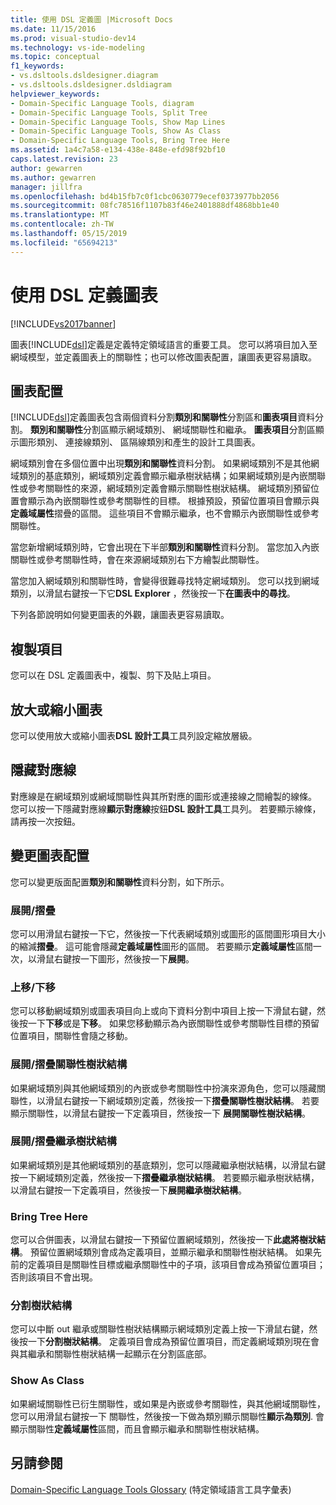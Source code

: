 ```yaml
---
title: 使用 DSL 定義圖 |Microsoft Docs
ms.date: 11/15/2016
ms.prod: visual-studio-dev14
ms.technology: vs-ide-modeling
ms.topic: conceptual
f1_keywords:
- vs.dsltools.dsldesigner.diagram
- vs.dsltools.dsldesigner.dsldiagram
helpviewer_keywords:
- Domain-Specific Language Tools, diagram
- Domain-Specific Language Tools, Split Tree
- Domain-Specific Language Tools, Show Map Lines
- Domain-Specific Language Tools, Show As Class
- Domain-Specific Language Tools, Bring Tree Here
ms.assetid: 1a4c7a58-e134-438e-848e-efd98f92bf10
caps.latest.revision: 23
author: gewarren
ms.author: gewarren
manager: jillfra
ms.openlocfilehash: bd4b15fb7c0f1cbc0630779ecef0373977bb2056
ms.sourcegitcommit: 08fc78516f1107b83f46e2401888df4868bb1e40
ms.translationtype: MT
ms.contentlocale: zh-TW
ms.lasthandoff: 05/15/2019
ms.locfileid: "65694213"
---
```

# <a name="working-with-the-dsl-definition-diagram"></a>使用 DSL 定義圖表
[!INCLUDE[vs2017banner](../includes/vs2017banner.md)]

圖表[!INCLUDE[dsl](../includes/dsl-md.md)]定義是定義特定領域語言的重要工具。 您可以將項目加入至網域模型，並定義圖表上的關聯性；也可以修改圖表配置，讓圖表更容易讀取。  
  
## <a name="the-layout-of-the-diagram"></a>圖表配置  
 [!INCLUDE[dsl](../includes/dsl-md.md)]定義圖表包含兩個資料分割**類別和關聯性**分割區和**圖表項目**資料分割。 **類別和關聯性**分割區顯示網域類別、 網域關聯性和繼承。 **圖表項目**分割區顯示圖形類別、 連接線類別、 區隔線類別和產生的設計工具圖表。  
  
 網域類別會在多個位置中出現**類別和關聯性**資料分割。 如果網域類別不是其他網域類別的基底類別，網域類別定義會顯示繼承樹狀結構；如果網域類別是內嵌關聯性或參考關聯性的來源，網域類別定義會顯示關聯性樹狀結構。 網域類別預留位置會顯示為內嵌關聯性或參考關聯性的目標。 根據預設，預留位置項目會顯示與**定義域屬性**摺疊的區間。 這些項目不會顯示繼承，也不會顯示內嵌關聯性或參考關聯性。  
  
 當您新增網域類別時，它會出現在下半部**類別和關聯性**資料分割。 當您加入內嵌關聯性或參考關聯性時，會在來源網域類別右下方繪製此關聯性。  
  
 當您加入網域類別和關聯性時，會變得很難尋找特定網域類別。 您可以找到網域類別，以滑鼠右鍵按一下它**DSL Explorer** ，然後按一下**在圖表中的尋找**。  
  
 下列各節說明如何變更圖表的外觀，讓圖表更容易讀取。  
  
## <a name="copying-elements"></a>複製項目  
 您可以在 DSL 定義圖表中，複製、剪下及貼上項目。  
  
## <a name="zooming-in-or-out-on-the-diagram"></a>放大或縮小圖表  
 您可以使用放大或縮小圖表**DSL 設計工具**工具列設定縮放層級。  
  
## <a name="hiding-map-lines"></a>隱藏對應線  
 對應線是在網域類別或網域關聯性與其所對應的圖形或連接線之間繪製的線條。 您可以按一下隱藏對應線**顯示對應線**按鈕**DSL 設計工具**工具列。 若要顯示線條，請再按一次按鈕。  
  
## <a name="changing-the-diagram-layout"></a>變更圖表配置  
 您可以變更版面配置**類別和關聯性**資料分割，如下所示。  
  
### <a name="expandcollapse"></a>展開/摺疊  
 您可以用滑鼠右鍵按一下它，然後按一下代表網域類別或圖形的區間圖形項目大小的縮減**摺疊**。 這可能會隱藏**定義域屬性**圖形的區間。 若要顯示**定義域屬性**區間一次，以滑鼠右鍵按一下圖形，然後按一下**展開**。  
  
### <a name="move-updown"></a>上移/下移  
 您可以移動網域類別或圖表項目向上或向下資料分割中項目上按一下滑鼠右鍵，然後按一下**下移**或是**下移**。 如果您移動顯示為內嵌關聯性或參考關聯性目標的預留位置項目，關聯性會隨之移動。  
  
### <a name="expandcollapse-relationships-tree"></a>展開/摺疊關聯性樹狀結構  
 如果網域類別與其他網域類別的內嵌或參考關聯性中扮演來源角色，您可以隱藏關聯性，以滑鼠右鍵按一下網域類別定義，然後按一下**摺疊關聯性樹狀結構**。 若要顯示關聯性，以滑鼠右鍵按一下定義項目，然後按一下 **展開關聯性樹狀結構**。  
  
### <a name="expandcollapse-inheritance-tree"></a>展開/摺疊繼承樹狀結構  
 如果網域類別是其他網域類別的基底類別，您可以隱藏繼承樹狀結構，以滑鼠右鍵按一下網域類別定義，然後按一下**摺疊繼承樹狀結構**。 若要顯示繼承樹狀結構，以滑鼠右鍵按一下定義項目，然後按一下**展開繼承樹狀結構**。  
  
### <a name="bring-tree-here"></a>Bring Tree Here  
 您可以合併圖表，以滑鼠右鍵按一下預留位置網域類別，然後按一下**此處將樹狀結構**。 預留位置網域類別會成為定義項目，並顯示繼承和關聯性樹狀結構。 如果先前的定義項目是關聯性目標或繼承關聯性中的子項，該項目會成為預留位置項目；否則該項目不會出現。  
  
### <a name="split-tree"></a>分割樹狀結構  
 您可以中斷 out 繼承或關聯性樹狀結構顯示網域類別定義上按一下滑鼠右鍵，然後按一下**分割樹狀結構**。 定義項目會成為預留位置項目，而定義網域類別現在會與其繼承和關聯性樹狀結構一起顯示在分割區底部。  
  
### <a name="show-as-class"></a>Show As Class  
 如果網域關聯性已衍生關聯性，或如果是內嵌或參考關聯性，與其他網域關聯性，您可以用滑鼠右鍵按一下 關聯性，然後按一下做為類別顯示關聯性**顯示為類別**. 會顯示關聯性**定義域屬性**區間，而且會顯示繼承和關聯性樹狀結構。  
  
## <a name="see-also"></a>另請參閱  
 [Domain-Specific Language Tools Glossary](https://msdn.microsoft.com/ca5e84cb-a315-465c-be24-76aa3df276aa) (特定領域語言工具字彙表)
